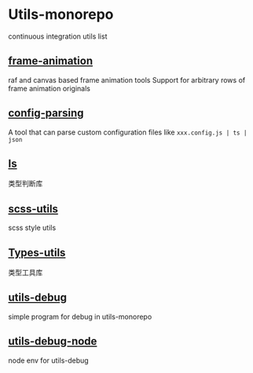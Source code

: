 # Utils-monorepo

continuous integration utils list

## [frame-animation](https://github.com/JusticHentai/frame-animation)

raf and canvas based frame animation tools Support for arbitrary rows of frame animation originals

## [config-parsing](https://github.com/JusticHentai/config-parsing)

A tool that can parse custom configuration files like `xxx.config.js | ts | json`

## [Is](https://github.com/JusticHentai/is)

类型判断库

## [scss-utils](https://github.com/JusticHentai/scss-utils)

scss style utils

## [Types-utils](https://github.com/JusticHentai/types-utils)

类型工具库

## [utils-debug](https://github.com/JusticHentai/utlis-debug)

simple program for debug in utils-monorepo

## [utils-debug-node](https://github.com/JusticHentai/utils-debug-node/tree/4d462ee799243d6ad12fe809818ddb6477fe436c)

node env for utils-debug
